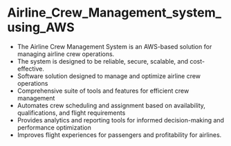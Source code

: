 # Airline_Crew_Management_system_using_AWS
- The Airline Crew Management System is an AWS-based solution for managing airline crew operations.​
- The system is designed to be reliable, secure, scalable, and cost-effective.​
- Software solution designed to manage and optimize airline crew operations​
- Comprehensive suite of tools and features for efficient crew management​
- Automates crew scheduling and assignment based on availability, qualifications, and flight requirements​
- Provides analytics and reporting tools for informed decision-making and performance optimization​
- Improves flight experiences for passengers and profitability for airlines.​
